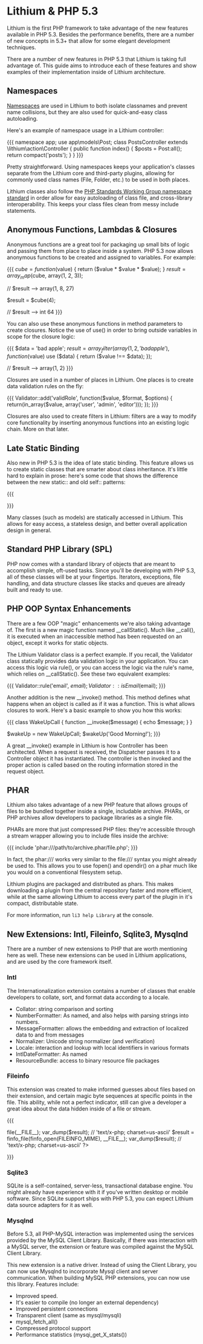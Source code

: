 # Lithium & PHP 5.3

Lithium is the first PHP framework to take advantage of the new features available in PHP 5.3. Besides the performance benefits, there are a number of new concepts in 5.3+ that allow for some elegant development techniques.

There are a number of new features in PHP 5.3 that Lithium is taking full advantage of. This guide aims to introduce each  of these features and show examples of their implementation inside of Lithium architecture.

## Namespaces

[Namespaces](http://php.net/manual/en/language.namespaces.php) are used in Lithium to both isolate classnames and prevent name collisions, but they are also used for quick-and-easy class autoloading.

Here's an example of namespace usage in a Lithium controller:

{{{
namespace app;
use app\models\Post;
class PostsController extends \lithium\action\Controller {
    public function index() {
        $posts = Post:all();
        return compact('posts');
    }
}
}}}

Pretty straightforward. Using namespaces keeps your application's classes separate from the Lithium core and third-party plugins, allowing for commonly used class names (File, Folder, etc.) to be used in both places.

Lithium classes also follow the [PHP Standards Working Group namespace standard](https://github.com/php-fig/fig-standards/blob/master/accepted/PSR-0.md) in order allow for easy autoloading of class file, and cross-library interoperability. This keeps your class files clean from messy include statements.

## Anonymous Functions, Lambdas & Closures

Anonymous functions are a great tool for packaging up small bits of logic and passing them from place to place inside a system. PHP 5.3 now allows anonymous functions to be created and assigned to variables. For example:

{{{
$cube = function($value) {
    return ($value * $value * $value);
}
$result = array_map($cube, array(1, 2, 3));

// $result --> array(1, 8, 27)

$result = $cube(4);

// $result --> int 64
}}}

You can also use these anonymous functions in method parameters to create closures. Notice the use of use() in order to bring outside variables in scope for the closure logic:

{{{
$data = 'bad apple';
$result = array_filter(array(1, 2, 'bad apple'), function ($value) use ($data) {
    return ($value !== $data);
});

// $result --> array(1, 2)
}}}

Closures are used in a number of places in Lithium. One places is to create data validation rules on the fly:

{{{
Validator::add('validRole', function($value, $format, $options) {
    return(in_array($value, array('user', 'admin', 'editor')));
});
}}}

Closures are also used to create filters in Lithium: filters are a way to modify core functionality by inserting anonymous functions into an existing logic chain. More on that later.

## Late Static Binding

Also new in PHP 5.3 is the idea of late static binding. This feature allows us to create static classes that are smarter about class inheritance. It's little hard to explain in prose: here's some code that shows the difference between the new static:: and old self:: patterns:

{{{
<?php

class Person {
	public static function whoAmI() {
		return "Person";
	}
	public static function testSelf() {
		return self::whoAmI();
	}
	public static function testStatic() {
		return static::whoAmI();
	}
}

class Developer extends Person {
	public static function whoAmI() {
		return "Developer";
	}
}

echo Developer::testSelf();    // "Person"
echo Developer::testStatic();  // "Developer"

?>
}}}

Many classes (such as models) are statically accessed in Lithium. This allows for easy access, a stateless design, and better overall application design in general.

## Standard PHP Library (SPL)

PHP now comes with a standard library of objects that are meant to accomplish simple, oft-used tasks. Since you'll be developing with PHP 5.3, all of these classes will be at your fingertips. Iterators, exceptions, file handling, and data structure classes like stacks and queues are already built and ready to use.

## PHP OOP Syntax Enhancements

There are a few OOP "magic" enhancements we're also taking advantage of. The first is a new magic function named __callStatic(). Much like __call(), it is executed when an inaccessible method has been requested on an object, except it works for static objects.

The Lithium Validator class is a perfect example. If you recall, the Validator class statically provides data validation logic in your application. You can access this logic via rule(), or you can access the logic via the rule's name, which relies on __callStatic(). See these two equivalent examples:

{{{
Validator::rule('email', $email);
Validator::isEmail($email);
}}}

Another addition is the new __invoke() method. This method defines what happens when an object is called as if it was a function. This is what allows closures to work. Here's a basic example to show you how this works:

{{{
class WakeUpCall {
    function __invoke($message) {
        echo $message;
    }
}

$wakeUp = new WakeUpCall;
$wakeUp('Good Morning!');
}}}

A great __invoke() example in Lithium is how Controller has been architected. When a request is received, the Dispatcher passes it to a Controller object it has instantiated. The controller is then invoked and the proper action is called based on the routing information stored in the request object.

## PHAR 

Lithium also takes advantage of a new PHP feature that allows groups of files to be bundled together inside a single, includable archive. PHARs, or PHP archives allow developers to package libraries as a single file. 

PHARs are more that just compressed PHP files: they're accessible through a stream wrapper allowing you to include files inside the archive:

{{{
include 'phar:///path/to/archive.phar/file.php';
}}}

In fact, the phar:/// works very similar to the file:/// syntax you might already be used to. This allows you to use fopen() and opendir() on a phar much like you would on a conventional filesystem setup.

Lithium plugins are packaged and distributed as phars. This makes downloading a plugin from the central repository faster and more efficient, while at the same allowing Lithium to access every part of the plugin in it's compact, distributable state.

For more information, run `li3 help Library` at the console.

## New Extensions: Intl, Fileinfo, Sqlite3, Mysqlnd

There are a number of new extensions to PHP that are worth mentioning here as well. These new extensions can be used in Lithium applications, and are used by the core framework itself.

### Intl

The Internationalization extension contains a number of classes that enable developers to collate, sort, and format data according to a locale.

 - Collator: string comparison and sorting
 - NumberFormatter: As named, and also helps with parsing strings into numbers.
 - MessageFormatter: allows the embedding and extraction of localized data to and from messages
 - Normalizer: Unicode string normalizer (and verification)
 - Locale: interaction and lookup with local identifiers in various formats 
 - IntlDateFormatter: As named
 - ResourceBundle: access to binary resource file packages


### Fileinfo

This extension was created to make informed guesses about files based on their extension, and certain magic byte sequences at specific points in the file. This ability, while not a perfect indicator, still can give a developer a great idea about the data hidden inside of a file or stream.

{{{
<?php
$info = new \finfo(FILEINFO_MIME);
$result = $info->file(__FILE__);
var_dump($result);

// 'text/x-php; charset=us-ascii' 

$result = finfo_file(finfo_open(FILEINFO_MIME), __FILE__);
var_dump($result);

// 'text/x-php; charset=us-ascii'
?>
}}} 

### Sqlite3

SQLite is a self-contained, server-less, transactional database engine. You might already have experience with it if you've written desktop or mobile software. Since SQLite support ships with PHP 5.3, you can expect Lithium data source adapters for it as well.

### Mysqlnd

Before 5.3, all PHP-MySQL interaction was implemented using the services provided by the MySQL Client Library. Basically, if there was interaction with a MySQL server, the extension or feature was compiled against the MySQL Client Library.

This new extension is a native driver. Instead of using the Client Library, you can now use Mysqlnd to incorporate Mysql client and server communication. When building MySQL PHP extensions, you can now use this library. Features include:

 - Improved speed.
 - It's easier to compile (no longer an external dependency)
 - Improved persistent connections
 - Transparent client (same as mysql/mysqli)
 - mysql_fetch_all()
 - Compressed protocol support
 - Performance statistics (mysqi_get_X_stats())




